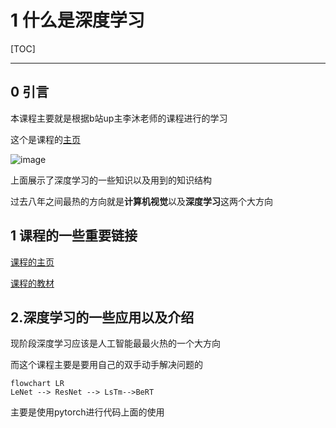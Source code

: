 # 1 什么是深度学习

[TOC]

---

## 0 引言

本课程主要就是根据b站up主李沐老师的课程进行的学习

这个是课程的[主页](https://courses.d2l.ai/zh-v2/)

![image](https://i0.hdslb.com/bfs/openplatform/d3fb9cadd10b1394d1ca8bab58bf4fadc8fa6fe3.png)

上面展示了深度学习的一些知识以及用到的知识结构

过去八年之间最热的方向就是**计算机视觉**以及**深度学习**这两个大方向

## 1 课程的一些重要链接

[课程的主页](https://courses.d2l.ai/zh-v2/)

[课程的教材](https://zh-v2.d2l.ai/)

## 2.深度学习的一些应用以及介绍

现阶段深度学习应该是人工智能最最火热的一个大方向

而这个课程主要是要用自己的双手动手解决问题的

```mermaid
flowchart LR
LeNet --> ResNet --> LsTm-->BeRT
```

主要是使用pytorch进行代码上面的使用